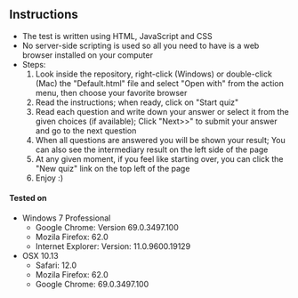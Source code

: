 ## Instructions

- The test is written using HTML, JavaScript and CSS
- No server-side scripting is used so all you need to have is a web browser installed on your computer
- Steps:
  1. Look inside the repository, right-click (Windows) or double-click (Mac) the "Default.html" file and select "Open with" from the action menu, then choose your favorite browser
  2. Read the instructions; when ready, click on "Start quiz"
  3. Read each question and write down your answer or select it from the given choices (if available); Click "Next>>" to submit your answer and go to the next question
  4. When all questions are answered you will be shown your result; You can also see the intermediary result on the left side of the page
  5. At any given moment, if you feel like starting over, you can click the "New quiz" link on the top left of the page
  6. Enjoy :)

#### Tested on
- Windows 7 Professional
  * Google Chrome: Version 69.0.3497.100
  * Mozila Firefox: 62.0
  * Internet Explorer: Version: 11.0.9600.19129
- OSX 10.13
  * Safari: 12.0
  * Mozila Firefox: 62.0
  * Google Chrome: 69.0.3497.100
 
